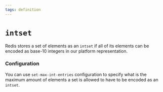 ```yaml
---
tags: definition
---
```


# `intset`
Redis stores a set of elements as an `intset` if all of its elements can be encoded as base-10 integers in our platform representation. 

### Configuration
You can use `set-max-int-entries` configuration to specify what is the maximum amount of elements a set is allowed to have to be encoded as an `intset`.
